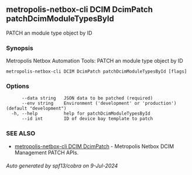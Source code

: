 ## metropolis-netbox-cli DCIM DcimPatch patchDcimModuleTypesById

PATCH an module type object by ID

### Synopsis


Metropolis Netbox Automation Tools:
  PATCH an module type object by ID

```
metropolis-netbox-cli DCIM DcimPatch patchDcimModuleTypesById [flags]
```

### Options

```
      --data string   JSON data to be patched (required)
      --env string    Environment ('development' or 'production') (default "development")
  -h, --help          help for patchDcimModuleTypesById
      --id int        ID of device bay template to patch
```

### SEE ALSO

* [metropolis-netbox-cli DCIM DcimPatch]()	 - Metropolis Netbox DCIM Management PATCH APIs.

###### Auto generated by spf13/cobra on 9-Jul-2024
